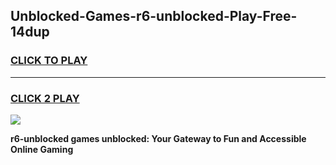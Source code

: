 
## Unblocked-Games-r6-unblocked-Play-Free-14dup
<h3>
<a href="https://premium76.site?title=r6-unblocked&ref=12A">CLICK TO PLAY</a></h3>
<hr>

<h3>
<a href="https://premium76.site?title=r6-unblocked&ref=12A">CLICK 2 PLAY</a>
  
</h3>

<a href="https://premium76.site?title=r6-unblocked&ref=12A"><img src="https://clearcache.store/games.png"></a>


**r6-unblocked games unblocked: Your Gateway to Fun and Accessible Online Gaming**
